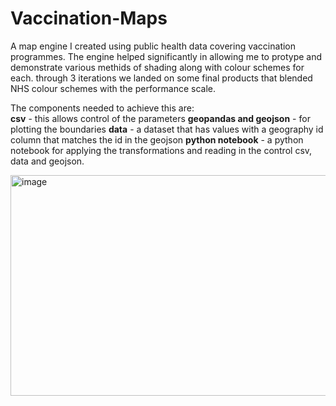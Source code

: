 # Vaccination-Maps

A map engine I created using public health data covering vaccination programmes. The engine helped significantly in allowing me to protype and demonstrate various methids of shading along with colour schemes for each. through 3 iterations we landed on some final products that blended NHS colour schemes with the performance scale. <br>

The components needed to achieve this are: <br>
**csv** - this allows control of the parameters
**geopandas and geojson** - for plotting the boundaries
**data**  - a dataset that has values with a geography id column that matches the id in the geojson
**python notebook** - a python notebook for applying the transformations and reading in the control csv, data and geojson.



<img width="529" height="353" alt="image" src="https://github.com/user-attachments/assets/bdf19397-bc2f-45a7-ae0f-d41edcbd55c5" />
